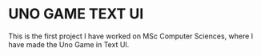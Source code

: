 # UNO GAME TEXT UI

This is the first project I have worked on MSc Computer Sciences, where I have made the Uno Game in Text UI.
